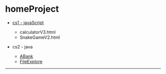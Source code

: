 # homeProject

* [cs1 - javaScript](/cs1)
  * calculatorV3.html
  * SnakeGameV2.html


* cs2 - java
  * [ABank](/cs2/ABank/src/com/bank)
  * [FileExplore](/cs2/FileExplore2/src/file/exp)

---
